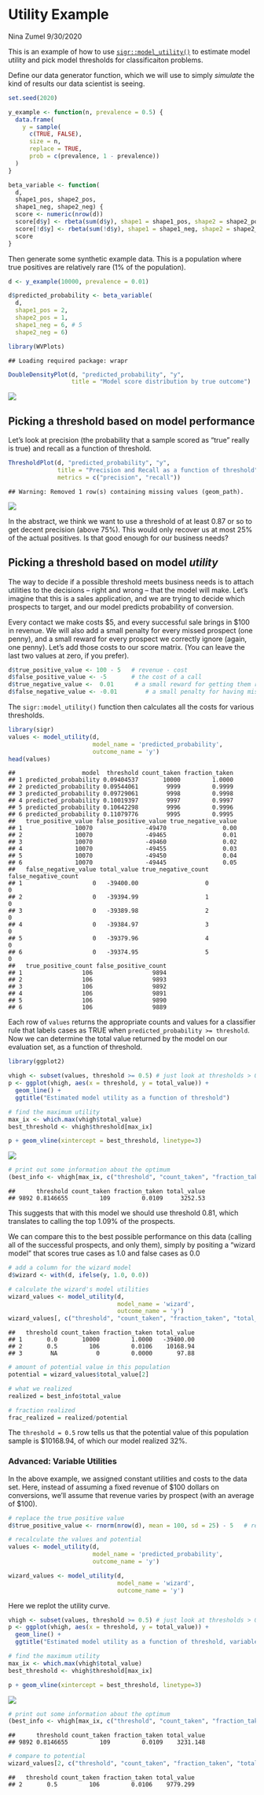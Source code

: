 Utility Example
================
Nina Zumel
9/30/2020

This is an example of how to use
[`sigr::model_utility()`](https://winvector.github.io/sigr/reference/model_utility.html)
to estimate model utility and pick model thresholds for classificaiton
problems.

Define our data generator function, which we will use to simply
*simulate* the kind of results our data scientist is seeing.

``` r
set.seed(2020)

y_example <- function(n, prevalence = 0.5) {
  data.frame(
    y = sample(
      c(TRUE, FALSE), 
      size = n, 
      replace = TRUE,
      prob = c(prevalence, 1 - prevalence))
  )
}

beta_variable <- function(
  d, 
  shape1_pos, shape2_pos, 
  shape1_neg, shape2_neg) {
  score <- numeric(nrow(d))
  score[d$y] <- rbeta(sum(d$y), shape1 = shape1_pos, shape2 = shape2_pos)
  score[!d$y] <- rbeta(sum(!d$y), shape1 = shape1_neg, shape2 = shape2_neg)
  score
}
```

Then generate some synthetic example data. This is a population where
true positives are relatively rare (1% of the population).

``` r
d <- y_example(10000, prevalence = 0.01)

d$predicted_probability <- beta_variable(
  d,
  shape1_pos = 2, 
  shape2_pos = 1,
  shape1_neg = 6, # 5
  shape2_neg = 6)

library(WVPlots)
```

    ## Loading required package: wrapr

``` r
DoubleDensityPlot(d, "predicted_probability", "y",
                  title = "Model score distribution by true outcome")
```

![](UtilityExample_files/figure-gfm/unnamed-chunk-2-1.png)<!-- -->

## Picking a threshold based on model performance

Let’s look at precision (the probability that a sample scored as “true”
really is true) and recall as a function of threshold.

``` r
ThresholdPlot(d, "predicted_probability", "y",
              title = "Precision and Recall as a function of threshold",
              metrics = c("precision", "recall"))
```

    ## Warning: Removed 1 row(s) containing missing values (geom_path).

![](UtilityExample_files/figure-gfm/unnamed-chunk-3-1.png)<!-- -->

In the abstract, we think we want to use a threshold of at least 0.87 or
so to get decent precision (above 75%). This would only recover us at
most 25% of the actual positives. Is that good enough for our business
needs?

## Picking a threshold based on model *utility*

The way to decide if a possible threshold meets business needs is to
attach utilities to the decisions – right and wrong – that the model
will make. Let’s imagine that this is a sales application, and we are
trying to decide which prospects to target, and our model predicts
probability of conversion.

Every contact we make costs $5, and every successful sale brings in $100
in revenue. We will also add a small penalty for every missed prospect
(one penny), and a small reward for every prospect we correctly ignore
(again, one penny). Let’s add those costs to our score matrix. (You can
leave the last two values at zero, if you prefer).

``` r
d$true_positive_value <- 100 - 5   # revenue - cost
d$false_positive_value <- -5       # the cost of a call
d$true_negative_value <-  0.01      # a small reward for getting them right
d$false_negative_value <- -0.01        # a small penalty for having missed them
```

The `sigr::model_utility()` function then calculates all the costs for
various thresholds.

``` r
library(sigr)
values <- model_utility(d, 
                        model_name = 'predicted_probability', 
                        outcome_name = 'y')
head(values)
```

    ##                   model  threshold count_taken fraction_taken
    ## 1 predicted_probability 0.09404537       10000         1.0000
    ## 2 predicted_probability 0.09544061        9999         0.9999
    ## 3 predicted_probability 0.09729061        9998         0.9998
    ## 4 predicted_probability 0.10019397        9997         0.9997
    ## 5 predicted_probability 0.10642298        9996         0.9996
    ## 6 predicted_probability 0.11079776        9995         0.9995
    ##   true_positive_value false_positive_value true_negative_value
    ## 1               10070               -49470                0.00
    ## 2               10070               -49465                0.01
    ## 3               10070               -49460                0.02
    ## 4               10070               -49455                0.03
    ## 5               10070               -49450                0.04
    ## 6               10070               -49445                0.05
    ##   false_negative_value total_value true_negative_count false_negative_count
    ## 1                    0   -39400.00                   0                    0
    ## 2                    0   -39394.99                   1                    0
    ## 3                    0   -39389.98                   2                    0
    ## 4                    0   -39384.97                   3                    0
    ## 5                    0   -39379.96                   4                    0
    ## 6                    0   -39374.95                   5                    0
    ##   true_positive_count false_positive_count
    ## 1                 106                 9894
    ## 2                 106                 9893
    ## 3                 106                 9892
    ## 4                 106                 9891
    ## 5                 106                 9890
    ## 6                 106                 9889

Each row of `values` returns the appropriate counts and values for a
classifier rule that labels cases as TRUE when `predicted_probability >=
threshold`. Now we can determine the total value returned by the model
on our evaluation set, as a function of threshold.

``` r
library(ggplot2)

vhigh <- subset(values, threshold >= 0.5) # just look at thresholds > 0.5
p <- ggplot(vhigh, aes(x = threshold, y = total_value)) + 
  geom_line() + 
  ggtitle("Estimated model utility as a function of threshold")

# find the maximum utility
max_ix <- which.max(vhigh$total_value)
best_threshold <- vhigh$threshold[max_ix]

p + geom_vline(xintercept = best_threshold, linetype=3)
```

![](UtilityExample_files/figure-gfm/unnamed-chunk-6-1.png)<!-- -->

``` r
# print out some information about the optimum
(best_info <- vhigh[max_ix, c("threshold", "count_taken", "fraction_taken", "total_value")])
```

    ##      threshold count_taken fraction_taken total_value
    ## 9892 0.8146655         109         0.0109     3252.53

This suggests that with this model we should use threshold 0.81, which
translates to calling the top 1.09% of the prospects.

We can compare this to the best possible performance on this data
(calling all of the successful prospects, and only them), simply by
positing a “wizard model” that scores true cases as 1.0 and false cases
as 0.0

``` r
# add a column for the wizard model
d$wizard <- with(d, ifelse(y, 1.0, 0.0))

# calculate the wizard's model utilities
wizard_values <- model_utility(d, 
                               model_name = 'wizard',
                               outcome_name = 'y')
wizard_values[, c("threshold", "count_taken", "fraction_taken", "total_value")]
```

    ##   threshold count_taken fraction_taken total_value
    ## 1       0.0       10000         1.0000   -39400.00
    ## 2       0.5         106         0.0106    10168.94
    ## 3        NA           0         0.0000       97.88

``` r
# amount of potential value in this population
potential = wizard_values$total_value[2]

# what we realized
realized = best_info$total_value

# fraction realized
frac_realized = realized/potential
```

The `threshold = 0.5` row tells us that the potential value of this
population sample is $10168.94, of which our model realized 32%.

### Advanced: Variable Utilities

In the above example, we assigned constant utilities and costs to the
data set. Here, instead of assuming a fixed revenue of $100 dollars on
conversions, we’ll assume that revenue varies by prospect (with an
average of $100).

``` r
# replace the true positive value
d$true_positive_value <- rnorm(nrow(d), mean = 100, sd = 25) - 5   # revenue - cost

# recalculate the values and potential
values <- model_utility(d, 
                        model_name = 'predicted_probability', 
                        outcome_name = 'y')

wizard_values <- model_utility(d, 
                               model_name = 'wizard',
                               outcome_name = 'y')
```

Here we replot the utility curve.

``` r
vhigh <- subset(values, threshold >= 0.5) # just look at thresholds > 0.5
p <- ggplot(vhigh, aes(x = threshold, y = total_value)) + 
  geom_line() + 
  ggtitle("Estimated model utility as a function of threshold, variable utility case")

# find the maximum utility
max_ix <- which.max(vhigh$total_value)
best_threshold <- vhigh$threshold[max_ix]

p + geom_vline(xintercept = best_threshold, linetype=3)
```

![](UtilityExample_files/figure-gfm/unnamed-chunk-9-1.png)<!-- -->

``` r
# print out some information about the optimum
(best_info <- vhigh[max_ix, c("threshold", "count_taken", "fraction_taken", "total_value")])
```

    ##      threshold count_taken fraction_taken total_value
    ## 9892 0.8146655         109         0.0109    3231.148

``` r
# compare to potential
wizard_values[2, c("threshold", "count_taken", "fraction_taken", "total_value")]
```

    ##   threshold count_taken fraction_taken total_value
    ## 2       0.5         106         0.0106    9779.299
